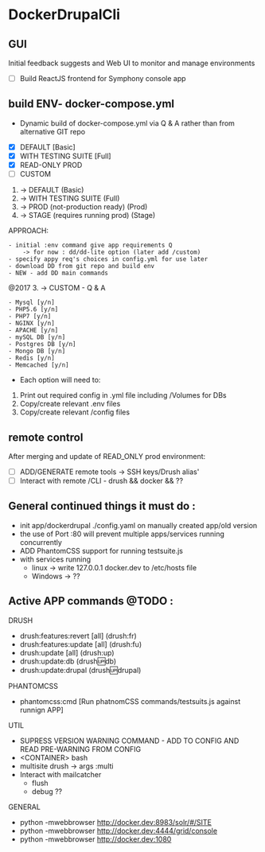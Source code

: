 # DockerDrupalCli

## GUI
Initial feedback suggests and Web UI  to monitor and manage environments

- [ ] Build ReactJS frontend for Symphony console app

## build ENV- docker-compose.yml
- Dynamic build of docker-compose.yml via Q & A rather than from alternative GIT repo

- [X] DEFAULT [Basic]
- [X] WITH TESTING SUITE [Full]
- [X] READ-ONLY PROD
- [ ] CUSTOM

1. -> DEFAULT (Basic)
2. -> WITH TESTING SUITE (Full)
3. -> PROD (not-production ready) (Prod)
4. -> STAGE (requires running prod) (Stage)

APPROACH:

    - initial :env command give app requirements Q
        -> for now : dd/dd-lite option (later add /custom)
    - specify appy req's choices in config.yml for use later
    - download DD from git repo and build env
    - NEW - add DD main commands
    

@2017
3. -> CUSTOM - Q & A

    - Mysql [y/n]
    - PHP5.6 [y/n]
    - PHP7 [y/n]
    - NGINX [y/n]
    - APACHE [y/n]
    - mySQL DB [y/n]
    - Postgres DB [y/n]
    - Mongo DB [y/n]
    - Redis [y/n]
    - Memcached [y/n]
        
- Each option will need to: 
1. Print out required config in .yml file including  /Volumes for DBs
2. Copy/create relevant .env files
3. Copy/create relevant /config files

## remote control
After merging and update of READ_ONLY prod environment:

- [ ] ADD/GENERATE remote tools -> SSH keys/Drush alias'
- [ ] Interact with remote /CLI - drush && docker && ??

## General continued things it must do :                                                                                    
- init app/dockerdrupal ./config.yaml on manually created app/old version
- the use of Port :80 will prevent multiple apps/services running concurrently
- ADD PhantomCSS support for running testsuite.js
- with services running
    - linux -> write 127.0.0.1 docker.dev to /etc/hosts file
    - Windows -> ??     
       
## Active APP commands @TODO :
DRUSH

- drush:features:revert \[all] (drush:fr)
- drush:features:update \[all] (drush:fu)
- drush:update \[all] (drush:up)
- drush:update:db (drush:up:db)
- drush:update:drupal (drush:up:drupal)

PHANTOMCSS

- phantomcss:cmd [Run phatnomCSS commands/testsuits.js against runnign APP]

UTIL

- SUPRESS VERSION WARNING COMMAND - ADD TO CONFIG AND READ PRE-WARNING FROM CONFIG
- \<CONTAINER\> bash
- multisite drush -> args :multi
- Interact with mailcatcher
    - flush
    - debug ??

GENERAL

- python -mwebbrowser http://docker.dev:8983/solr/#/SITE
- python -mwebbrowser http://docker.dev:4444/grid/console
- python -mwebbrowser http://docker.dev:1080
